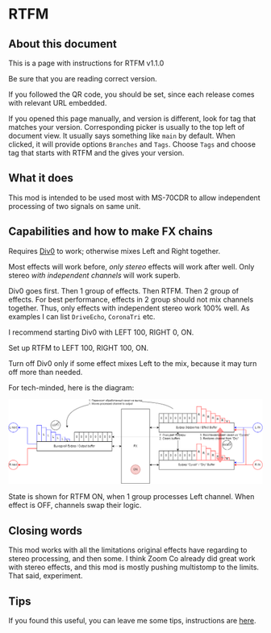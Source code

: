 # RTFM
## About this document
This is a page with instructions for RTFM v1.1.0

Be sure that you are reading correct version.

If you followed the QR code, you should be set, since each release comes with relevant URL embedded.

If you opened this page manually, and version is different, look for tag that matches your version. Corresponding picker is usually to the top left of document view. It usually says something like `main` by default. When clicked, it will provide options `Branches` and `Tags`. Choose `Tags` and choose tag that starts with RTFM and the gives your version.

## What it does
This mod is intended to be used most with MS-70CDR to allow independent processing of two signals on same unit.

## Capabilities and how to make FX chains
Requires [Div0](Div0.md) to work; otherwise mixes Left and Right together.

Most effects will work before, _only stereo_ effects will work after well. Only stereo _with independent channels_ will work superb.

Div0 goes first. Then 1 group of effects. Then RTFM. Then 2 group of effects. For best performance, effects in 2 group should not mix channels together. Thus, only effects with independent stereo work 100% well. As examples I can list `DriveEcho`, `CoronaTri` etc.

I recommend starting Div0 with LEFT 100, RIGHT 0, ON.

Set up RTFM to LEFT 100, RIGHT 100, ON.

Turn off Div0 only if some effect mixes Left to the mix, because it may turn off more than needed.

For tech-minded, here is the diagram:

<img src="rtfm.png">

State is shown for RTFM ON, when 1 group processes Left channel. When effect is OFF, channels swap their logic.

## Closing words
This mod works with all the limitations original effects have regarding to stereo processing, and then some. I think Zoom Co already did great work with stereo effects, and this mod is mostly pushing multistomp to the limits. That said, experiment.

## Tips
If you found this useful, you can leave me some tips, instructions are [here](../README.md#i-want-to-support-you-with-money).
